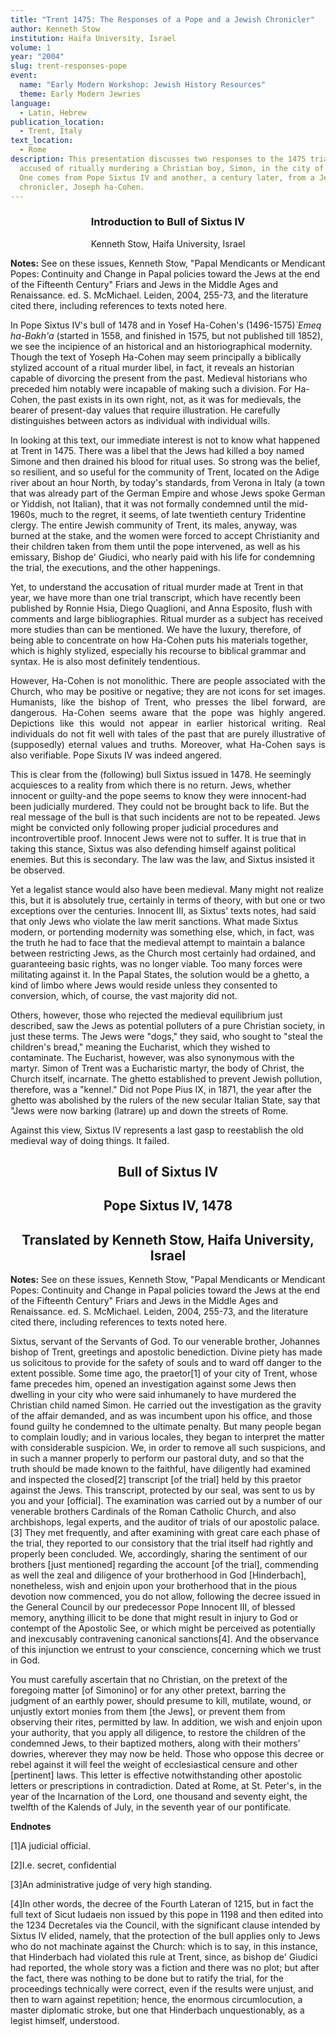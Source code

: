 ```yaml
---
title: "Trent 1475: The Responses of a Pope and a Jewish Chronicler"
author: Kenneth Stow
institution: Haifa University, Israel
volume: 1
year: "2004"
slug: trent-responses-pope
event:
  name: "Early Modern Workshop: Jewish History Resources"
  theme: Early Modern Jewries
language:
  - Latin, Hebrew
publication_location:
  - Trent, Italy
text_location:
  - Rome
description: This presentation discusses two responses to the 1475 trial of Jews
  accused of ritually murdering a Christian boy, Simon, in the city of Trent.
  One comes from Pope Sixtus IV and another, a century later, from a Jewish
  chronicler, Joseph ha-Cohen.
---
```

<h3 style="text-align: center"><strong>Introduction to Bull of Sixtus IV</strong></h3><p style="text-align: center">Kenneth Stow, Haifa University, Israel</p>

**Notes:** See on these issues, Kenneth Stow, "Papal Mendicants or Mendicant Popes: Continuity and Change in Papal policies toward the Jews at the end of the Fifteenth Century" Friars and Jews in the Middle Ages and Renaissance. ed. S. McMichael. Leiden, 2004, 255-73, and the literature cited there, including references to texts noted here. 

In Pope Sixtus IV's bull of 1478 and in Yosef Ha-Cohen's (1496-1575)_\`Emeq ha-Bakh'a_ (started in 1558, and finished in 1575, but not published till 1852), we see the incipience of an historical and an historiographical modernity. Though the text of Yoseph Ha-Cohen may seem principally a biblically stylized account of a ritual murder libel, in fact, it reveals an historian capable of divorcing the present from the past. Medieval historians who preceded him notably were incapable of making such a division. For Ha-Cohen, the past exists in its own right, not, as it was for medievals, the bearer of present-day values that require illustration. He carefully distinguishes between actors as individual with individual wills.

In looking at this text, our immediate interest is not to know what happened at Trent in 1475. There was a libel that the Jews had killed a boy named Simone and then drained his blood for ritual uses. So strong was the belief, so resilient, and so useful for the community of Trent, located on the Adige river about an hour North, by today's standards, from Verona in Italy (a town that was already part of the German Empire and whose Jews spoke German or Yiddish, not Italian), that it was not formally condemned until the mid-1960s, much to the regret, it seems, of late twentieth century Tridentine clergy. The entire Jewish community of Trent, its males, anyway, was burned at the stake, and the women were forced to accept Christianity and their children taken from them until the pope intervened, as well as his emissary, Bishop de' Giudici, who nearly paid with his life for condemning the trial, the executions, and the other happenings.

Yet, to understand the accusation of ritual murder made at Trent in that year, we have more than one trial transcript, which have recently been published by Ronnie Hsia, Diego Quaglioni, and Anna Esposito, flush with comments and large bibliographies. Ritual murder as a subject has received more studies than can be mentioned. We have the luxury, therefore, of being able to concentrate on how Ha-Cohen puts his materials together, which is highly stylized, especially his recourse to biblical grammar and syntax. He is also most definitely tendentious.

<p style="text-align: justify">However, Ha-Cohen is not monolithic. There are people associated with the Church, who may be positive or negative; they are not icons for set images. Humanists, like the bishop of Trent, who presses the libel forward, are dangerous. Ha-Cohen seems aware that the pope was highly angered. Depictions like this would not appear in earlier historical writing. Real individuals do not fit well with tales of the past that are purely illustrative of (supposedly) eternal values and truths. Moreover, what Ha-Cohen says is also verifiable. Pope Sixuts IV was indeed angered.</p>

This is clear from the (following) bull Sixtus issued in 1478. He seemingly acquiesces to a reality from which there is no return. Jews, whether innocent or guilty-and the pope seems to know they were innocent-had been judicially murdered. They could not be brought back to life. But the real message of the bull is that such incidents are not to be repeated. Jews might be convicted only following proper judicial procedures and incontrovertible proof. Innocent Jews were not to suffer. It is true that in taking this stance, Sixtus was also defending himself against political enemies. But this is secondary. The law was the law, and Sixtus insisted it be observed.

Yet a legalist stance would also have been medieval. Many might not realize this, but it is absolutely true, certainly in terms of theory, with but one or two exceptions over the centuries. Innocent III, as Sixtus' texts notes, had said that only Jews who violate the law merit sanctions. What made Sixtus modern, or portending modernity was something else, which, in fact, was the truth he had to face that the medieval attempt to maintain a balance between restricting Jews, as the Church most certainly had ordained, and guaranteeing basic rights, was no longer viable. Too many forces were militating against it. In the Papal States, the solution would be a ghetto, a kind of limbo where Jews would reside unless they consented to conversion, which, of course, the vast majority did not.

Others, however, those who rejected the medieval equilibrium just described, saw the Jews as potential polluters of a pure Christian society, in just these terms. The Jews were "dogs," they said, who sought to "steal the children's bread," meaning the Eucharist, which they wished to contaminate. The Eucharist, however, was also synonymous with the martyr. Simon of Trent was a Eucharistic martyr, the body of Christ, the Church itself, incarnate. The ghetto established to prevent Jewish pollution, therefore, was a "kennel." Did not Pope Pius IX, in 1871, the year after the ghetto was abolished by the rulers of the new secular Italian State, say that "Jews were now barking (latrare) up and down the streets of Rome.

Against this view, Sixtus IV represents a last gasp to reestablish the old medieval way of doing things. It failed.

<h2 style="text-align: center">Bull of Sixtus IV</h2><h2 style="text-align: center">Pope Sixtus IV, 1478</h2><h2 style="text-align: center">Translated by Kenneth Stow, Haifa University, Israel</h2>

**Notes:** See on these issues, Kenneth Stow, "Papal Mendicants or Mendicant Popes: Continuity and Change in Papal policies toward the Jews at the end of the Fifteenth Century" Friars and Jews in the Middle Ages and Renaissance. ed. S. McMichael. Leiden, 2004, 255-73, and the literature cited there, including references to texts noted here.

Sixtus, servant of the Servants of God. To our venerable brother, Johannes bishop of Trent, greetings and apostolic benediction. Divine piety has made us solicitous to provide for the safety of souls and to ward off danger to the extent possible. Some time ago, the praetor\[1\] of your city of Trent, whose fame precedes him, opened an investigation against some Jews then dwelling in your city who were said inhumanely to have murdered the Christian child named Simon. He carried out the investigation as the gravity of the affair demanded, and as was incumbent upon his office, and those found guilty he condemned to the ultimate penalty. But many people began to complain loudly; and in various locales, they began to interpret the matter with considerable suspicion. We, in order to remove all such suspicions, and in such a manner properly to perform our pastoral duty, and so that the truth should be made known to the faithful, have diligently had examined and inspected the closed\[2\] transcript \[of the trial\] held by this praetor against the Jews. This transcript, protected by our seal, was sent to us by you and your \[official\]. The examination was carried out by a number of our venerable brothers Cardinals of the Roman Catholic Church, and also archbishops, legal experts, and the auditor of trials of our apostolic palace.\[3\] They met frequently, and after examining with great care each phase of the trial, they reported to our consistory that the trial itself had rightly and properly been concluded. We, accordingly, sharing the sentiment of our brothers \[just mentioned\] regarding the account \[of the trial\], commending as well the zeal and diligence of your brotherhood in God \[Hinderbach\], nonetheless, wish and enjoin upon your brotherhood that in the pious devotion now commenced, you do not allow, following the decree issued in the General Council by our predecessor Pope Innocent III, of blessed memory, anything illicit to be done that might result in injury to God or contempt of the Apostolic See, or which might be perceived as potentially and inexcusably contravening canonical sanctions\[4\]. And the observance of this injunction we entrust to your conscience, concerning which we trust in God.

You must carefully ascertain that no Christian, on the pretext of the foregoing matter \[of Simonino\] or for any other pretext, barring the judgment of an earthly power, should presume to kill, mutilate, wound, or unjustly extort monies from them \[the Jews\], or prevent them from observing their rites, permitted by law. In addition, we wish and enjoin upon your authority, that you apply all diligence, to restore the children of the condemned Jews, to their baptized mothers, along with their mothers' dowries, wherever they may now be held. Those who oppose this decree or rebel against it will feel the weight of ecclesiastical censure and other \[pertinent\] laws. This letter is effective notwithstanding other apostolic letters or prescriptions in contradiction. Dated at Rome, at St. Peter's, in the year of the Incarnation of the Lord, one thousand and seventy eight, the twelfth of the Kalends of July, in the seventh year of our pontificate.

**Endnotes**

\[1\]A judicial official.

\[2\]I.e. secret, confidential

\[3\]An administrative judge of very high standing.

\[4\]In other words, the decree of the Fourth Lateran of 1215, but in fact the full text of Sicut Iudaeis non issued by this pope in 1198 and then edited into the 1234 Decretales via the Council, with the significant clause intended by Sixtus IV elided, namely, that the protection of the bull applies only to Jews who do not machinate against the Church: which is to say, in this instance, that Hinderbach had violated this rule at Trent, since, as bishop de' Giudici had reported, the whole story was a fiction and there was no plot; but after the fact, there was nothing to be done but to ratify the trial, for the proceedings technically were correct, even if the results were unjust, and then to warn against repetition; hence, the enormous circumlocution, a master diplomatic stroke, but one that Hinderbach unquestionably, as a legist himself, understood.